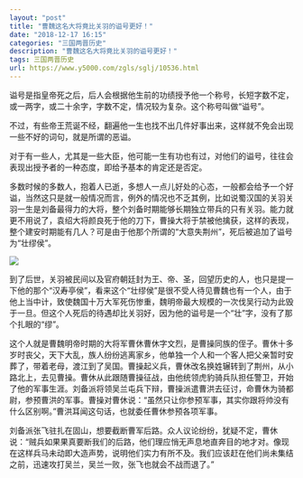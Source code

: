 ```yaml
---
layout: "post"
title: "曹魏这名大将竟比关羽的谥号更好！"
date: "2018-12-17 16:15"
categories: "三国两晋历史"
description: "曹魏这名大将竟比关羽的谥号更好！"
tags: 三国两晋历史
url: https://www.y5000.com/zgls/sglj/10536.html
---
```






谥号是指皇帝死之后，后人会根据他生前的功绩授予他一个称号，长短字数不定，或一两字，或二十余字，字数不定，情况较为复杂。这个称号叫做“谥号”。

不过，有些帝王荒诞不经，翻遍他一生也找不出几件好事出来，这样就不免会出现一些不好的词句，就是所谓的恶谥。

对于有一些人，尤其是一些大臣，他可能一生有功也有过，对他们的谥号，往往会表现出授予者的一种态度，即给予基本的肯定还是否定。

多数时候的多数人，抱着人已逝，多想人一点儿好处的心态，一般都会给予一个好谥，当然这只是就一般情况而言，例外的情况也不乏其例，比如说蜀汉国的关羽关羽一生是刘备最得力的大将，整个刘备时期能够长期独立带兵的只有关羽。能力就更不用说了，袁绍大将颜良死于他的刀下，曹操大将于禁被他擒获，这样的表现，整个建安时期能有几人？可是由于他那个所谓的“大意失荆州”，死后被追加了谥号为“壮缪侯”。

![](https://img.y5000.com/uploads/allimg/170113/16132023R-0.jpg)

到了后世，关羽被民间以及官府朝廷封为王、帝、圣，回望历史的人，也只是提一下他的那个“汉寿亭侯”，看来这个“壮缪侯”是很不受人待见曹魏也有一个人，由于他上当中计，致使魏国十万大军死伤惨重，魏明帝最大规模的一次伐吴行动为此毁于一旦。但这个人死后的待遇却比关羽好，因为他的谥号是一个“壮”字，没有了那个扎眼的“缪”。

这个人就是曹魏明帝时期的大将军曹休曹休字文烈，是曹操同族的侄子。曹休十多岁时丧父，天下大乱，族人纷纷逃离家乡，他单独一个人和一个客人把父亲暂时安葬了，带着老母，渡江到了吴国。曹操起义兵，曹休改名换姓辗转到了荆州，从小路北上，去见曹操。曹休从此跟随曹操征战，由他统领虎豹骑兵队担任警卫，开始了他的军事生涯。刘备派将领吴兰屯兵下辩，曹操派遣曹洪去征讨，命曹休为骑都尉，参预曹洪的军事。曹操对曹休说：“虽然只让你参预军事，其实你跟将帅没有什么区别啊。”曹洪耳闻这句话，也就委任曹休参预各项军事。

刘备派张飞驻扎在固山，想要截断曹军后路。众人议论纷纷，犹疑不定，曹休说：“贼兵如果果真要断我们的后路，他们理应悄无声息地直奔目的地才对。像现在这样兵马未动即大造声势，说明他们实力有所不及。我们应该赶在他们尚未集结之前，迅速攻打吴兰，吴兰一败，张飞也就会不战而退了。”
